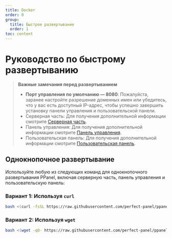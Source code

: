 ```yaml
---
title: Docker
order: 0
group:
  title: Быстрое развертывание
  order: 1
toc: content
---
```


# Руководство по быстрому развертыванию

> **Важные замечания перед развертыванием**
>
> - **Порт управления по умолчанию — 8080**: Пожалуйста, заранее настройте разрешение доменных имен или убедитесь, что у вас есть доступный IP-адрес, чтобы успешно завершить установку панели управления и пользовательской панели.
> - Серверная часть: Для получения дополнительной информации смотрите [Серверная часть](/guide/server).
> - Панель управления: Для получения дополнительной информации смотрите [Панель управления](/guide/admin).
> - Пользовательская панель: Для получения дополнительной информации смотрите [Пользовательская панель](/guide/user).

## Однокнопочное развертывание

Используйте любую из следующих команд для однокнопочного развертывания PPanel, включая серверную часть, панель управления и пользовательскую панель:

### Вариант 1: Используя `curl`

```bash
bash <(curl -fsSL https://raw.githubusercontent.com/perfect-panel/ppanel-script/refs/heads/main/install.sh)
```

### Вариант 2: Используя `wget`

```bash
bash <(wget -qO- https://raw.githubusercontent.com/perfect-panel/ppanel-script/refs/heads/main/install.sh)
```


